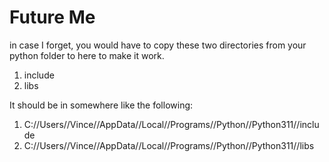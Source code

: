 # Future Me

in case I forget, you would have to copy these two directories from your python folder to here to make it work.

1. include
2. libs

It should be in somewhere like the following: 
1. C://Users//Vince//AppData//Local//Programs//Python//Python311//include
2. C://Users//Vince//AppData//Local//Programs//Python//Python311//libs